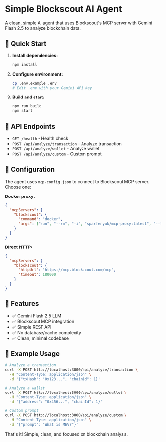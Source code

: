# Simple Blockscout AI Agent

A clean, simple AI agent that uses Blockscout's MCP server with Gemini Flash 2.5 to analyze blockchain data.

## 🚀 Quick Start

1. **Install dependencies:**
   ```bash
   npm install
   ```

2. **Configure environment:**
   ```bash
   cp .env.example .env
   # Edit .env with your Gemini API key
   ```

3. **Build and start:**
   ```bash
   npm run build
   npm start
   ```

## 📡 API Endpoints

- `GET /health` - Health check
- `POST /api/analyze/transaction` - Analyze transaction
- `POST /api/analyze/wallet` - Analyze wallet
- `POST /api/analyze/custom` - Custom prompt

## 🔧 Configuration

The agent uses `mcp-config.json` to connect to Blockscout MCP server. Choose one:

**Docker proxy:**
```json
{
  "mcpServers": {
    "blockscout": {
      "command": "docker",
      "args": ["run", "--rm", "-i", "sparfenyuk/mcp-proxy:latest", "--transport", "streamablehttp", "https://mcp.blockscout.com/mcp"]
    }
  }
}
```

**Direct HTTP:**
```json
{
  "mcpServers": {
    "blockscout": {
      "httpUrl": "https://mcp.blockscout.com/mcp",
      "timeout": 180000
    }
  }
}
```

## 🎯 Features

- ✅ Gemini Flash 2.5 LLM
- ✅ Blockscout MCP integration
- ✅ Simple REST API
- ✅ No database/cache complexity
- ✅ Clean, minimal codebase

## 📝 Example Usage

```bash
# Analyze a transaction
curl -X POST http://localhost:3000/api/analyze/transaction \
  -H "Content-Type: application/json" \
  -d '{"txHash": "0x123...", "chainId": 1}'

# Analyze a wallet
curl -X POST http://localhost:3000/api/analyze/wallet \
  -H "Content-Type: application/json" \
  -d '{"address": "0x456...", "chainId": 1}'

# Custom prompt
curl -X POST http://localhost:3000/api/analyze/custom \
  -H "Content-Type: application/json" \
  -d '{"prompt": "What is MEV?"}'
```

That's it! Simple, clean, and focused on blockchain analysis.